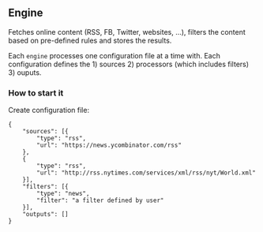 ## Engine

Fetches online content (RSS, FB, Twitter, websites, ...), filters the content
based on pre-defined rules and stores the results. 

Each `engine` processes one configuration file at a time with. Each
configuration defines the 1) sources 2) processors (which includes filters) 3) 
ouputs.

### How to start it

Create configuration file:
```
{
	"sources": [{
		"type": "rss",
		"url": "https://news.ycombinator.com/rss"
	},
	{
		"type": "rss",
		"url": "http://rss.nytimes.com/services/xml/rss/nyt/World.xml"
	}],
	"filters": [{
		"type": "news",
		"filter": "a filter defined by user"
	}],
	"outputs": []
}
```


